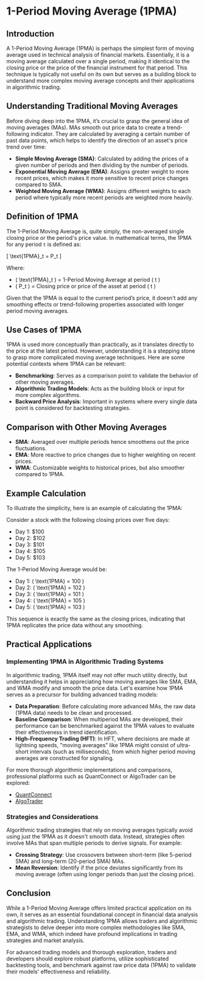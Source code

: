 # 1-Period Moving Average (1PMA)

## Introduction
A 1-Period Moving Average (1PMA) is perhaps the simplest form of moving average used in technical analysis of financial markets. Essentially, it is a moving average calculated over a single period, making it identical to the closing price or the price of the financial instrument for that period. This technique is typically not useful on its own but serves as a building block to understand more complex moving average concepts and their applications in algorithmic trading.

## Understanding Traditional Moving Averages
Before diving deep into the 1PMA, it’s crucial to grasp the general idea of moving averages (MAs). MAs smooth out price data to create a trend-following indicator. They are calculated by averaging a certain number of past data points, which helps to identify the direction of an asset's price trend over time:

- **Simple Moving Average (SMA)**: Calculated by adding the prices of a given number of periods and then dividing by the number of periods.
- **Exponential Moving Average (EMA)**: Assigns greater weight to more recent prices, which makes it more sensitive to recent price changes compared to SMA.
- **Weighted Moving Average (WMA)**: Assigns different weights to each period where typically more recent periods are weighted more heavily.

## Definition of 1PMA
The 1-Period Moving Average is, quite simply, the non-averaged single closing price or the period's price value. In mathematical terms, the 1PMA for any period `t` is defined as:

\[ \text{1PMA}_t = P_t \]

Where:
- \( \text{1PMA}_t \) = 1-Period Moving Average at period \( t \)
- \( P_t \) = Closing price or price of the asset at period \( t \)

Given that the 1PMA is equal to the current period’s price, it doesn't add any smoothing effects or trend-following properties associated with longer period moving averages.

## Use Cases of 1PMA
1PMA is used more conceptually than practically, as it translates directly to the price at the latest period. However, understanding it is a stepping stone to grasp more complicated moving average techniques. Here are some potential contexts where 1PMA can be relevant:

- **Benchmarking**: Serves as a comparison point to validate the behavior of other moving averages.
- **Algorithmic Trading Models**: Acts as the building block or input for more complex algorithms.
- **Backward Price Analysis**: Important in systems where every single data point is considered for backtesting strategies.

## Comparison with Other Moving Averages
- **SMA**: Averaged over multiple periods hence smoothens out the price fluctuations.
- **EMA**: More reactive to price changes due to higher weighting on recent prices.
- **WMA**: Customizable weights to historical prices, but also smoother compared to 1PMA.

## Example Calculation
To illustrate the simplicity, here is an example of calculating the 1PMA:

Consider a stock with the following closing prices over five days:
- Day 1: $100
- Day 2: $102
- Day 3: $101
- Day 4: $105
- Day 5: $103

The 1-Period Moving Average would be:
- Day 1: \( \text{1PMA} = 100 \)
- Day 2: \( \text{1PMA} = 102 \)
- Day 3: \( \text{1PMA} = 101 \)
- Day 4: \( \text{1PMA} = 105 \)
- Day 5: \( \text{1PMA} = 103 \)

This sequence is exactly the same as the closing prices, indicating that 1PMA replicates the price data without any smoothing.

## Practical Applications
### Implementing 1PMA in Algorithmic Trading Systems
In algorithmic trading, 1PMA itself may not offer much utility directly, but understanding it helps in appreciating how moving averages like SMA, EMA, and WMA modify and smooth the price data. Let's examine how 1PMA serves as a precursor for building advanced trading models:

- **Data Preparation**: Before calculating more advanced MAs, the raw data (1PMA data) needs to be clean and processed.
- **Baseline Comparison**: When multiperiod MAs are developed, their performance can be benchmarked against the 1PMA values to evaluate their effectiveness in trend identification.
- **High-Frequency Trading (HFT)**: In HFT, where decisions are made at lightning speeds, "moving averages" like 1PMA might consist of ultra-short intervals (such as milliseconds), from which higher period moving averages are constructed for signaling.

For more thorough algorithmic implementations and comparisons, professional platforms such as QuantConnect or AlgoTrader can be explored:

- [QuantConnect](https://www.quantconnect.com)
- [AlgoTrader](https://www.algotrader.com)

### Strategies and Considerations
Algorithmic trading strategies that rely on moving averages typically avoid using just the 1PMA as it doesn't smooth data. Instead, strategies often involve MAs that span multiple periods to derive signals. For example:

- **Crossing Strategy**: Use crossovers between short-term (like 5-period SMA) and long-term (20-period SMA) MAs.
- **Mean Reversion**: Identify if the price deviates significantly from its moving average (often using longer periods than just the closing price).

## Conclusion
While a 1-Period Moving Average offers limited practical application on its own, it serves as an essential foundational concept in financial data analysis and algorithmic trading. Understanding 1PMA allows traders and algorithmic strategists to delve deeper into more complex methodologies like SMA, EMA, and WMA, which indeed have profound implications in trading strategies and market analysis.

For advanced trading models and thorough exploration, traders and developers should explore robust platforms, utilize sophisticated backtesting tools, and benchmark against raw price data (1PMA) to validate their models' effectiveness and reliability.
